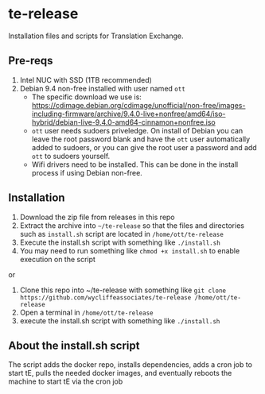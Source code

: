 # te-release
Installation files and scripts for Translation Exchange.

## Pre-reqs
1. Intel NUC with SSD (1TB recommended)
1. Debian 9.4 non-free installed with user named `ott`
    * The specific download we use is: https://cdimage.debian.org/cdimage/unofficial/non-free/images-including-firmware/archive/9.4.0-live+nonfree/amd64/iso-hybrid/debian-live-9.4.0-amd64-cinnamon+nonfree.iso
    * `ott` user needs sudoers priveledge. On install of Debian you can leave the root password blank and have the `ott` user automatically added to sudoers, or you can give the root user a password and add `ott` to sudoers yourself.
    * Wifi drivers need to be installed. This can be done in the install process if using Debian non-free.

## Installation

1. Download the zip file from releases in this repo
1. Extract the archive into `~/te-release` so that the files and directories such as `install.sh` script are located in `/home/ott/te-release`
1. Execute the install.sh script with something like `./install.sh`
1. You may need to run something like `chmod +x install.sh` to enable execution on the script

or

1. Clone this repo into ~/te-release with something like `git clone https://github.com/wycliffeassociates/te-release /home/ott/te-release`
1. Open a terminal in `/home/ott/te-release`
1. execute the install.sh script with something like `./install.sh`


## About the install.sh script
The script adds the docker repo, installs dependencies, adds a cron job to start tE, pulls the needed docker images, and eventually reboots the machine to start tE via the cron job
